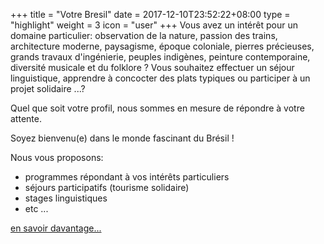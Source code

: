+++
title = "Votre Bresil"
date = 2017-12-10T23:52:22+08:00
type = "highlight"
weight = 3
icon = "user"
+++
Vous avez un intérêt pour un domaine particulier: observation de la nature, passion des trains, architecture moderne, paysagisme, époque coloniale, pierres précieuses, grands travaux d'ingénierie, peuples indigènes, peinture contemporaine, diversité musicale et du folklore ?
Vous souhaitez effectuer un séjour linguistique, apprendre à concocter des plats typiques ou participer à un projet solidaire ...?

Quel que soit votre profil, nous sommes en mesure de répondre à votre attente.

Soyez bienvenu(e) dans le monde fascinant du Brésil !

Nous vous proposons:

- programmes répondant à vos intérêts particuliers
- séjours participatifs (tourisme solidaire)
- stages linguistiques
- etc ...

[en savoir davantage...](/votre-bresil)
